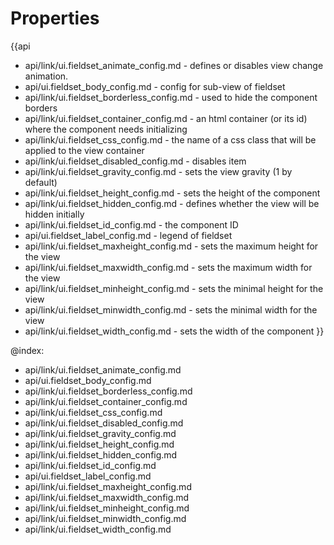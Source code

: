 Properties
==========

{{api
- api/link/ui.fieldset_animate_config.md - defines or disables view change animation.
- api/ui.fieldset_body_config.md - config for sub-view of fieldset
- api/link/ui.fieldset_borderless_config.md - used to hide the component borders
- api/link/ui.fieldset_container_config.md - an html container (or its id) where the component needs initializing
- api/link/ui.fieldset_css_config.md - the name of a css class that will be applied to the view container
- api/link/ui.fieldset_disabled_config.md - disables item
- api/link/ui.fieldset_gravity_config.md - sets the view gravity (1 by default)
- api/link/ui.fieldset_height_config.md - sets the height of the component
- api/link/ui.fieldset_hidden_config.md - defines whether the view will be hidden initially
- api/link/ui.fieldset_id_config.md - the component ID
- api/ui.fieldset_label_config.md - legend of fieldset
- api/link/ui.fieldset_maxheight_config.md - sets the maximum height for the view
- api/link/ui.fieldset_maxwidth_config.md - sets the maximum width for the view
- api/link/ui.fieldset_minheight_config.md - sets the minimal height for the view
- api/link/ui.fieldset_minwidth_config.md - sets the minimal width for the view
- api/link/ui.fieldset_width_config.md - sets the width of the component
}}

@index:
- api/link/ui.fieldset_animate_config.md
- api/ui.fieldset_body_config.md
- api/link/ui.fieldset_borderless_config.md
- api/link/ui.fieldset_container_config.md
- api/link/ui.fieldset_css_config.md
- api/link/ui.fieldset_disabled_config.md
- api/link/ui.fieldset_gravity_config.md
- api/link/ui.fieldset_height_config.md
- api/link/ui.fieldset_hidden_config.md
- api/link/ui.fieldset_id_config.md
- api/ui.fieldset_label_config.md
- api/link/ui.fieldset_maxheight_config.md
- api/link/ui.fieldset_maxwidth_config.md
- api/link/ui.fieldset_minheight_config.md
- api/link/ui.fieldset_minwidth_config.md
- api/link/ui.fieldset_width_config.md

